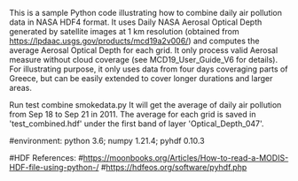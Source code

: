 


This is a sample Python code illustrating how to combine daily air pollution data in NASA HDF4 format.
It uses Daily NASA Aerosal Optical Depth generated by satellite images at 1 km resolution (obtained from https://lpdaac.usgs.gov/products/mcd19a2v006/)
and computes the average Aerosal Optical Depth for each grid. It only process valid Aerosal measure without cloud coverage (see MCD19_User_Guide_V6 for details).
For illustrating purpose, it only uses data from four days coveraging parts of Greece, but can be easily extended to cover longer durations and larger areas.

Run test combine smokedata.py
It will get the average of daily air pollution from Sep 18 to Sep 21 in 2011. 
The average for each grid is saved in 'test_combined.hdf' under the first band of layer 'Optical_Depth_047'.

#environment: python 3.6; numpy 1.21.4; pyhdf 0.10.3

#HDF References:
#https://moonbooks.org/Articles/How-to-read-a-MODIS-HDF-file-using-python-/
#https://hdfeos.org/software/pyhdf.php

